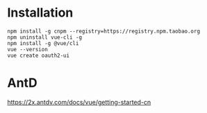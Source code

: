 # Installation
```
npm install -g cnpm --registry=https://registry.npm.taobao.org
npm uninstall vue-cli -g
npm install -g @vue/cli
vue --version
vue create oauth2-ui
```

# AntD

https://2x.antdv.com/docs/vue/getting-started-cn